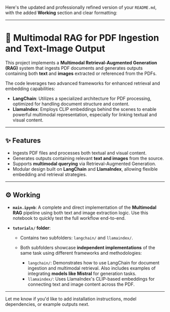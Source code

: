 Here's the updated and professionally refined version of your `README.md`, with the added **Working** section and clear formatting:

---

# 📄 Multimodal RAG for PDF Ingestion and Text-Image Output

This project implements a **Multimodal Retrieval-Augmented Generation (RAG)** system that ingests PDF documents and generates outputs containing both **text** and **images** extracted or referenced from the PDFs.

The code leverages two advanced frameworks for enhanced retrieval and embedding capabilities:

* **LangChain**: Utilizes a specialized architecture for PDF processing, optimized for handling document structure and content.
* **LlamaIndex**: Employs CLIP embeddings behind the scenes to enable powerful multimodal representation, especially for linking textual and visual content.

---

## ✨ Features

* Ingests PDF files and processes both textual and visual content.
* Generates outputs containing relevant **text and images** from the source.
* Supports **multimodal querying** via Retrieval-Augmented Generation.
* Modular design built on **LangChain** and **LlamaIndex**, allowing flexible embedding and retrieval strategies.

---

## ⚙️ Working

* **`main.ipynb`**: A complete and direct implementation of the **Multimodal RAG** pipeline using both text and image extraction logic. Use this notebook to quickly test the full workflow end-to-end.

* **`tutorials/` folder**:

  * Contains two subfolders: `langchain/` and `llamaindex/`.
  * Both subfolders showcase **independent implementations** of the same task using different frameworks and methodologies:

    * `langchain/`: Demonstrates how to use LangChain for document ingestion and multimodal retrieval. Also includes examples of integrating **models like Mistral** for generation tasks.
    * `llamaindex/`: Uses LlamaIndex's CLIP-based embeddings for connecting text and image content across the PDF.

---

Let me know if you'd like to add installation instructions, model dependencies, or example outputs next.
